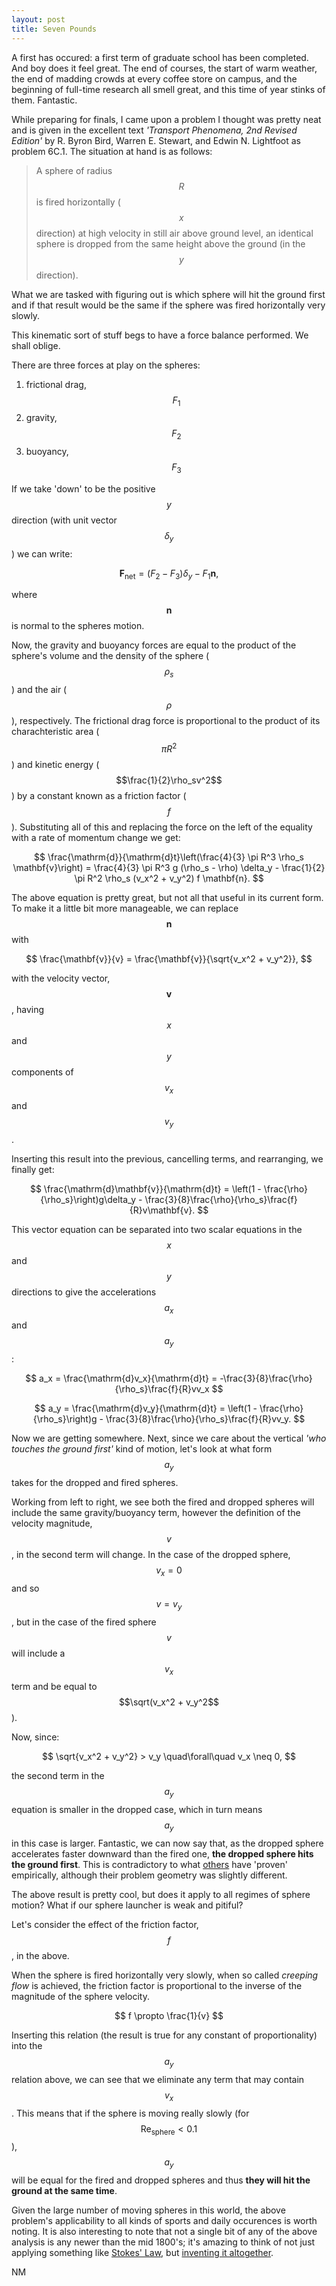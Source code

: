 ```yaml
---
layout: post
title: Seven Pounds
---
```


A first has occured: a first term of graduate school has been completed. And boy does it feel great. The end of courses, the start of warm weather, the end of madding crowds at every coffee store on campus, and the beginning of full-time research all smell great, and this time of year stinks of them. Fantastic.

While preparing for finals, I came upon a problem I thought was pretty neat and is given in the excellent text *'Transport Phenomena, 2nd Revised Edition'* by R. Byron Bird, Warren E. Stewart, and Edwin N. Lightfoot as problem 6C.1. The situation at hand is as follows:

> A sphere of radius $$R$$ is fired horizontally ($$x$$ direction) at high velocity in still air above ground level, an identical sphere is dropped from the same height above the ground (in the $$y$$ direction).

What we are tasked with figuring out is which sphere will hit the ground first and if that result would be the same if the sphere was fired horizontally very slowly.

This kinematic sort of stuff begs to have a force balance performed. We shall oblige.

There are three forces at play on the spheres:

1. frictional drag, $$F_1$$
2. gravity, $$F_2$$
3. buoyancy, $$F_3$$

If we take 'down' to be the positive $$y$$ direction (with unit vector $$\delta_y$$) we can write:

$$
\mathbf{F}_\mathrm{net} = (F_2 - F_3)\delta_y - F_1\mathbf{n},
$$

where $$\mathbf{n}$$ is normal to the spheres motion.

Now, the gravity and buoyancy forces are equal to the product of the sphere's volume and the density of the sphere ($$\rho_s$$) and the air ($$\rho$$), respectively. The frictional drag force is proportional to the product of its charachteristic area ($$\pi R^2$$) and kinetic energy ($$\frac{1}{2}\rho_sv^2$$) by a constant known as a friction factor ($$f$$). Substituting all of this and replacing the force on the left of the equality with a rate of momentum change we get:

$$
\frac{\mathrm{d}}{\mathrm{d}t}\left(\frac{4}{3} \pi R^3 \rho_s \mathbf{v}\right) = \frac{4}{3} \pi R^3 g (\rho_s - \rho) \delta_y - \frac{1}{2} \pi R^2 \rho_s (v_x^2 + v_y^2) f \mathbf{n}.
$$

The above equation is pretty great, but not all that useful in its current form. To make it a little bit more manageable, we can replace $$\mathbf{n}$$ with

$$
\frac{\mathbf{v}}{v} = \frac{\mathbf{v}}{\sqrt{v_x^2 + v_y^2}},
$$

with the velocity vector, $$\mathbf{v}$$, having $$x$$ and $$y$$ components of $$v_x$$ and $$v_y$$.

Inserting this result into the previous, cancelling terms, and rearranging, we finally get:

$$
\frac{\mathrm{d}\mathbf{v}}{\mathrm{d}t} = \left(1 - \frac{\rho}{\rho_s}\right)g\delta_y - \frac{3}{8}\frac{\rho}{\rho_s}\frac{f}{R}v\mathbf{v}.
$$

This vector equation can be separated into two scalar equations in the $$x$$ and $$y$$ directions to give the accelerations $$a_x$$ and $$a_y$$:

$$
a_x = \frac{\mathrm{d}v_x}{\mathrm{d}t} = -\frac{3}{8}\frac{\rho}{\rho_s}\frac{f}{R}vv_x
$$

$$
a_y = \frac{\mathrm{d}v_y}{\mathrm{d}t} = \left(1 - \frac{\rho}{\rho_s}\right)g - \frac{3}{8}\frac{\rho}{\rho_s}\frac{f}{R}vv_y.
$$

Now we are getting somewhere. Next, since we care about the vertical *'who touches the ground first'* kind of motion, let's look at what form $$a_y$$ takes for the dropped and fired spheres.

Working from left to right, we see both the fired and dropped spheres will include the same gravity/buoyancy term, however the definition of the velocity magnitude, $$v$$, in the second term will change. In the case of the dropped sphere, $$v_x = 0$$ and so $$v = v_y$$, but in the case of the fired sphere $$v$$ will include a $$v_x$$ term and be equal to $$\sqrt(v_x^2 + v_y^2$$).

Now, since:

$$
\sqrt{v_x^2 + v_y^2} > v_y \quad\forall\quad v_x \neq 0,
$$

the second term in the $$a_y$$ equation is smaller in the dropped case, which in turn means $$a_y$$ in this case is larger. Fantastic, we can now say that, as the dropped sphere accelerates faster downward than the fired one, **the dropped sphere hits the ground first**. This is contradictory to what [others](http://mythbustersresults.com/knock-your-socks-off) have 'proven' empirically, although their problem geometry was slightly different.

The above result is pretty cool, but does it apply to all regimes of sphere motion? What if our sphere launcher is weak and pitiful?

Let's consider the effect of the friction factor, $$f$$, in the above.

When the sphere is fired horizontally very slowly, when so called *creeping flow* is achieved, the friction factor is proportional to the inverse of the magnitude of the sphere velocity.

$$
f \propto \frac{1}{v}
$$

Inserting this relation (the result is true for any constant of proportionality) into the $$a_y$$ relation above, we can see that we eliminate any term that may contain $$v_x$$. This means that if the sphere is moving really slowly (for $$\mathrm{Re}_\mathrm{sphere} < 0.1$$), $$a_y$$ will be equal for the fired and dropped spheres and thus **they will hit the ground at the same time**.

Given the large number of moving spheres in this world, the above problem's applicability to all kinds of sports and daily occurences is worth noting. It is also interesting to note that not a single bit of any of the above analysis is any newer than the mid 1800's; it's amazing to think of not just applying something like [Stokes' Law](http://en.wikipedia.org/wiki/Stokes'_law), but [inventing it altogether](http://en.wikipedia.org/wiki/George_Gabriel_Stokes).

NM